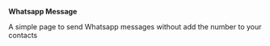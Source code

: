 **Whatsapp Message**

A simple page to send Whatsapp messages without add the number to your contacts
